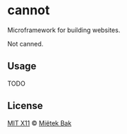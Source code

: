 cannot
======

Microframework for building websites.

Not canned.


Usage
-----

TODO


License
-------

[MIT X11](https://github.com/mietek/license/blob/master/LICENSE.md) © [Miëtek Bak](http://mietek.io/)
